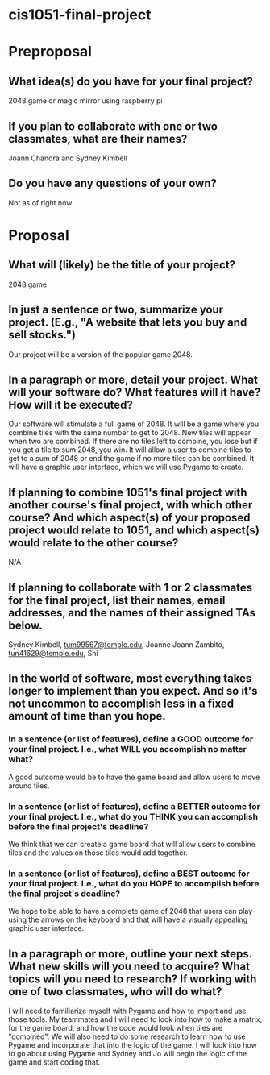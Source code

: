 # cis1051-final-project
# Preproposal
## What idea(s) do you have for your final project?
2048 game or magic mirror using raspberry pi
## If you plan to collaborate with one or two classmates, what are their names?
Joann Chandra and Sydney Kimbell
## Do you have any questions of your own?
Not as of right now

# Proposal

## What will (likely) be the title of your project?

2048 game

## In just a sentence or two, summarize your project. (E.g., "A website that lets you buy and sell stocks.")

Our project will be a version of the popular game 2048.

## In a paragraph or more, detail your project. What will your software do? What features will it have? How will it be executed?

Our software will stimulate a full game of 2048. It will be a game where you combine tiles with the same number to get to 2048. New tiles will appear when two are combined. If there are no tiles left to combine, you lose but if you get a tile to sum 2048, you win. It will allow a user to combine tiles to get to a sum of 2048 or end the game if no more tiles can be combined. It will have a graphic user interface, which we will use Pygame to create.

## If planning to combine 1051's final project with another course's final project, with which other course? And which aspect(s) of your proposed project would relate to 1051, and which aspect(s) would relate to the other course?
N/A

## If planning to collaborate with 1 or 2 classmates for the final project, list their names, email addresses, and the names of their assigned TAs below.

Sydney Kimbell, tum99567@temple.edu, Joanne
Joann Zambito, tun41629@temple.edu, Shi

## In the world of software, most everything takes longer to implement than you expect. And so it's not uncommon to accomplish less in a fixed amount of time than you hope.

### In a sentence (or list of features), define a GOOD outcome for your final project. I.e., what WILL you accomplish no matter what?

A good outcome would be to have the game board and allow users to move around tiles. 

### In a sentence (or list of features), define a BETTER outcome for your final project. I.e., what do you THINK you can accomplish before the final project's deadline?

We think that we can create a game board that will allow users to combine tiles and the values on those tiles would add together. 

### In a sentence (or list of features), define a BEST outcome for your final project. I.e., what do you HOPE to accomplish before the final project's deadline?

We hope to be able to have a complete game of 2048 that users can play using the arrows on the keyboard and that will have a visually appealing graphic user interface.

## In a paragraph or more, outline your next steps. What new skills will you need to acquire? What topics will you need to research? If working with one of two classmates, who will do what?
I will need to familiarize myself with Pygame and how to import and use those tools. My teammates and I will need to look into how to make a matrix, for the game board, and how the code would look when tiles are "combined". We will also need to do some research to learn how to use Pygame and incorporate that into the logic of the game. I will look into how to go about using Pygame and Sydney and Jo will begin the logic of the game and start coding that.
